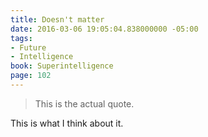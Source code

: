 ```yaml
---
title: Doesn't matter
date: 2016-03-06 19:05:04.838000000 -05:00
tags:
- Future
- Intelligence
book: Superintelligence
page: 102
---
```


> This is the actual quote.

This is what I think about it. 
